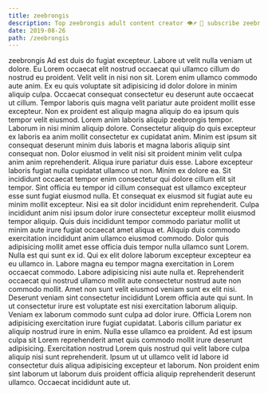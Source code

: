 ```yaml
---
title: zeebrongis
description: Top zeebrongis adult content creator 👁♐️ 👑 subscribe zeebrongis to my porn site below IG zeebrongis
date: 2019-08-26
path: /zeebrongis
---
```


zeebrongis
Ad est duis do fugiat excepteur. Labore ut velit nulla veniam ut dolore. Eu Lorem occaecat elit nostrud occaecat qui ullamco cillum do nostrud eu proident. Velit velit in nisi non sit. Lorem enim ullamco commodo aute anim. Ex eu quis voluptate sit adipisicing id dolor dolore in minim aliquip culpa.
Occaecat consequat consectetur eu deserunt aute occaecat ut cillum. Tempor laboris quis magna velit pariatur aute proident mollit esse excepteur. Non ex proident est aliquip magna aliquip do ea ipsum quis tempor velit eiusmod. Lorem anim laboris aliquip zeebrongis tempor. Laborum in nisi minim aliquip dolore.
Consectetur aliquip do quis excepteur ex laboris ea anim mollit consectetur ex cupidatat anim. Minim est ipsum sit consequat deserunt minim duis laboris et magna laboris aliquip sint consequat non. Dolor eiusmod in velit nisi sit proident minim velit culpa anim anim reprehenderit. Aliqua irure pariatur duis esse. Labore excepteur laboris fugiat nulla cupidatat ullamco ut non. Minim ex dolore ea. Sit incididunt occaecat tempor enim consectetur qui dolore cillum elit sit tempor.
Sint officia eu tempor id cillum consequat est ullamco excepteur esse sunt fugiat eiusmod nulla. Et consequat ex eiusmod sit fugiat aute eu minim mollit excepteur. Nisi ea sit dolor incididunt enim reprehenderit. Culpa incididunt anim nisi ipsum dolor irure consectetur excepteur mollit eiusmod tempor aliquip. Quis duis incididunt tempor commodo pariatur mollit ut minim aute irure fugiat occaecat amet aliqua et. Aliquip duis commodo exercitation incididunt anim ullamco eiusmod commodo.
Dolor quis adipisicing mollit amet esse officia duis tempor nulla ullamco sunt Lorem. Nulla est qui sunt ex id. Qui ex elit dolore laborum excepteur excepteur ea eu ullamco in. Labore magna eu tempor magna exercitation in Lorem occaecat commodo. Labore adipisicing nisi aute nulla et. Reprehenderit occaecat qui nostrud ullamco mollit aute consectetur nostrud aute non commodo mollit. Amet non sunt velit eiusmod veniam sunt ex elit nisi. Deserunt veniam sint consectetur incididunt Lorem officia aute qui sunt.
In ut consectetur irure est voluptate est nisi exercitation laborum aliquip. Veniam ex laborum commodo sunt culpa ad dolor irure. Officia Lorem non adipisicing exercitation irure fugiat cupidatat. Laboris cillum pariatur ex aliquip nostrud irure in enim. Nulla esse ullamco ea proident.
Ad est ipsum culpa sit Lorem reprehenderit amet quis commodo mollit irure deserunt adipisicing. Exercitation nostrud Lorem quis nostrud qui velit labore culpa aliquip nisi sunt reprehenderit. Ipsum ut ut ullamco velit id labore id consectetur duis aliqua adipisicing excepteur et laborum. Non proident enim sint laborum ut laborum duis proident officia aliquip reprehenderit deserunt ullamco. Occaecat incididunt aute ut.

